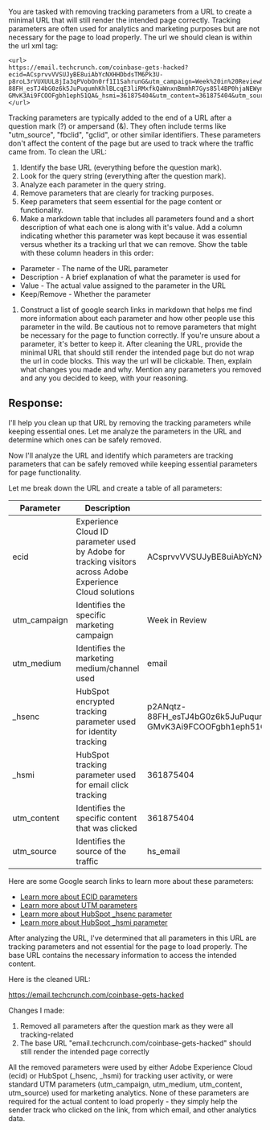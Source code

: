 
You are tasked with removing tracking parameters from a URL to create a minimal URL that will still render the intended page correctly.
Tracking parameters are often used for analytics and marketing purposes but are not necessary for the page to load properly.
The url we should clean is within the url xml tag:
```
<url>
https://email.techcrunch.com/coinbase-gets-hacked?ecid=ACsprvvVVSUJyBE8uiAbYcNXHHDbdsTM6Pk3U-p8roL3rVUXUUL8jIa3qPVobOn0rf1I1SahrunG&utm_campaign=Week%20in%20Review&utm_medium=email&_hsenc=p2ANqtz-88FH_esTJ4bG0z6k5JuPuqumhKhlBLcqE3liRMxfkQaWnxnBmmhR7Gys85l4BP0hjaNEWynl2OE9E6PMMYv3kjGv-GMvK3Ai9FCOOFgbh1eph51QA&_hsmi=361875404&utm_content=361875404&utm_source=hs_email
</url>
```
Tracking parameters are typically added to the end of a URL after a question mark (?) or ampersand (&).
They often include terms like "utm_source", "fbclid", "gclid", or other similar identifiers.
These parameters don't affect the content of the page but are used to track where the traffic came from.
To clean the URL:
1. Identify the base URL (everything before the question mark).
2. Look for the query string (everything after the question mark).
3. Analyze each parameter in the query string.
4. Remove parameters that are clearly for tracking purposes.
5. Keep parameters that seem essential for the page content or functionality.
6. Make a markdown table that includes all parameters found and a short description of what each one is along with it's value. Add a column indicating whether this parameter was kept because it was essential versus whether its a tracking url that we can remove. Show the table with these column headers in this order:
- Parameter - The name of the URL parameter
- Description - A brief explanation of what the parameter is used for
- Value - The actual value assigned to the parameter in the URL
- Keep/Remove - Whether the parameter
1. Construct a list of google search links in markdown that helps me find more information about each parameter and how other people use this parameter in the wild.
Be cautious not to remove parameters that might be necessary for the page to function correctly. If you're unsure about a parameter, it's better to keep it.
After cleaning the URL, provide the minimal URL that should still render the intended page but do not wrap the url in code blocks. This way the url will be clickable.
Then, explain what changes you made and why.
Mention any parameters you removed and any you decided to keep, with your reasoning.

## Response:
I'll help you clean up that URL by removing the tracking parameters while keeping essential ones. Let me analyze the parameters in the URL and determine which ones can be safely removed.

Now I'll analyze the URL and identify which parameters are tracking parameters that can be safely removed while keeping essential parameters for page functionality.

Let me break down the URL and create a table of all parameters:

| Parameter | Description | Value | Keep/Remove |
| --- | --- | --- | --- |
| ecid | Experience Cloud ID parameter used by Adobe for tracking visitors across Adobe Experience Cloud solutions | ACsprvvVVSUJyBE8uiAbYcNXHHDbdsTM6Pk3U-p8roL3rVUXUUL8jIa3qPVobOn0rf1I1SahrunG | Remove |
| utm_campaign | Identifies the specific marketing campaign | Week in Review | Remove |
| utm_medium | Identifies the marketing medium/channel used | email | Remove |
| _hsenc | HubSpot encrypted tracking parameter used for identity tracking | p2ANqtz-88FH_esTJ4bG0z6k5JuPuqumhKhlBLcqE3liRMxfkQaWnxnBmmhR7Gys85l4BP0hjaNEWynl2OE9E6PMMYv3kjGv-GMvK3Ai9FCOOFgbh1eph51QA | Remove |
| _hsmi | HubSpot tracking parameter used for email click tracking | 361875404 | Remove |
| utm_content | Identifies the specific content that was clicked | 361875404 | Remove |
| utm_source | Identifies the source of the traffic | hs_email | Remove |

Here are some Google search links to learn more about these parameters:

- [Learn more about ECID parameters](https://www.google.com/search?q=adobe+ecid+parameter+tracking)
- [Learn more about UTM parameters](https://www.google.com/search?q=utm+parameters+explained)
- [Learn more about HubSpot _hsenc parameter](https://www.google.com/search?q=what+is+_hsenc+parameter+hubspot)
- [Learn more about HubSpot _hsmi parameter](https://www.google.com/search?q=what+is+_hsmi+parameter+hubspot)

After analyzing the URL, I've determined that all parameters in this URL are tracking parameters and not essential for the page to load properly. The base URL contains the necessary information to access the intended content.

Here is the cleaned URL:

https://email.techcrunch.com/coinbase-gets-hacked

Changes I made:
1. Removed all parameters after the question mark as they were all tracking-related
2. The base URL "email.techcrunch.com/coinbase-gets-hacked" should still render the intended page correctly

All the removed parameters were used by either Adobe Experience Cloud (ecid) or HubSpot (_hsenc, _hsmi) for tracking user activity, or were standard UTM parameters (utm_campaign, utm_medium, utm_content, utm_source) used for marketing analytics. None of these parameters are required for the actual content to load properly - they simply help the sender track who clicked on the link, from which email, and other analytics data.


